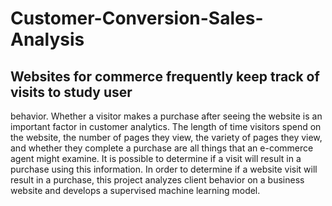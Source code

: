 # Customer-Conversion-Sales-Analysis
## Websites for commerce frequently keep track of visits to study user
behavior. Whether a visitor makes a purchase after seeing the website is an
important factor in customer analytics. The length of time visitors spend on
the website, the number of pages they view, the variety of pages they view,
and whether they complete a purchase are all things that an e-commerce
agent might examine. It is possible to determine if a visit will result in a
purchase using this information. In order to determine if a website visit will
result in a purchase, this project analyzes client behavior on a business
website and develops a supervised machine learning model.
